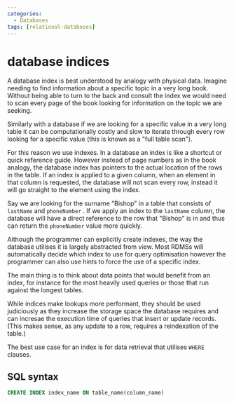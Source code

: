```yaml
---
categories:
  - Databases
tags: [relational-databases]
---
```


# database indices

A database index is best understood by analogy with physical data. Imagine needing to find information about a specific topic in a very long book. Without being able to turn to the back and consult the index we would need to scan every page of the book looking for information on the topic we are seeking.

Similarly with a database if we are looking for a specific value in a very long table it can be computationally costly and slow to iterate through every row looking for a specific value (this is known as a "full table scan").

For this reason we use indexes. In a database an index is like a shortcut or quick reference guide. However instead of page numbers as in the book analogy, the database index has pointers to the actual location of the rows in the table. If an index is applied to a given column, when an element in that column is requested, the database will not scan every row, instead it will go straight to the element using the index.

Say we are looking for the surname "Bishop" in a table that consists of `lastName` and `phoneNumber` . If we apply an index to the `lastName` column, the database will have a direct reference to the row that "Bishop" is in and thus can return the `phoneNumber` value more quickly.

Although the programmer can explicitly create indexes, the way the database utilises it is largely abstracted from view. Most RDMSs will automatically decide which index to use for query optimisation however the programmer can also use hints to force the use of a specific index.

The main thing is to think about data points that would benefit from an index, for instance for the most heavily used queries or those that run against the longest tables.

While indices make lookups more performant, they should be used judiciously as they increase the storage space the database requires and can incresae the execution time of queries that insert or update records. (This makes sense, as any update to a row, requires a reindexation of the table.)

The best use case for an index is for data retrieval that utilises `WHERE` clauses.

## SQL syntax

```sql
CREATE INDEX index_name ON table_name(column_name)
```
